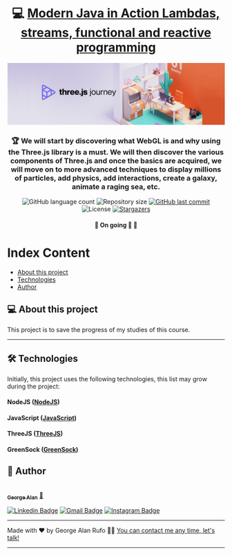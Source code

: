 

<h1 align="center">
     💻 <a href="https://www.manning.com/books/modern-java-in-action" alt="Book Modern Java in Action Lambdas, streams, functional and reactive programming" target="_blank"> Modern Java in Action Lambdas, streams, functional and reactive programming </a>
</h1>

![](https://raw.githubusercontent.com/georgealan/threejs-journey/main/assets/Threejs-Journey.jpg)

<h3 align="center">
    🏆 We will start by discovering what WebGL is and why using the Three.js library is a must. We will then discover the various components of Three.js and once the basics are acquired, we will move on to more advanced techniques to display millions of particles, add physics, add interactions, create a galaxy, animate a raging sea, etc.
</h3>

<p align="center">
  <img alt="GitHub language count" src="https://img.shields.io/github/languages/count/georgealan/book-study-modern-java-in-action?color=%2304D361">

  <img alt="Repository size" src="https://img.shields.io/github/repo-size/georgealan/book-study-modern-java-in-action">
  
  <a href="https://github.com/georgealan/book-study-modern-java-in-action/commits/main">
    <img alt="GitHub last commit" src="https://img.shields.io/github/last-commit/georgealan/book-study-modern-java-in-action">
  </a>
    
   <img alt="License" src="https://img.shields.io/badge/license-MIT-brightgreen">
   <a href="https://github.com/georgealan/book-study-modern-java-in-action/stargazers">
    <img alt="Stargazers" src="https://img.shields.io/github/stars/georgealan/book-study-modern-java-in-action?style=social">
  </a>
</p>

<h4 align="center">
	🚧   On going 🚀 🚧
</h4>

Index Content
=================
<!--ts-->
   * [About this project](#-about-this-project)
   * [Technologies](#-technologies)
   * [Author](#-author)
<!--te-->


## 💻 About this project

This project is to save the progress of my studies of this course.

---

## 🛠 Technologies

Initially, this project uses the following technologies, this list may grow during the project:

#### **NodeJS**  ([NodeJS](https://nodejs.org/en))
#### **JavaScript**  ([JavaScript](https://developer.mozilla.org/en-US/docs/Web/JavaScript))
#### **ThreeJS**  ([ThreeJS](https://threejs.org/))
#### **GreenSock**  ([GreenSock](https://greensock.com/))

## 🦸 Author

<a href="https://blog.kodyweb.com.br/author/george/">
 <img style="border-radius: 50%;" src="https://avatars2.githubusercontent.com/u/37253093?s=400&u=4793c91ecbabc6342381bd7c411d323f14e59dce&v=4" width="100px;" alt=""/>
 <br />
 <sub><b>George Alan</b></sub></a> <a href="https://www.linkedin.com/in/georgealanrufo/" title="George Alan">🚀</a>
 <br />

[![Linkedin Badge](https://img.shields.io/badge/-George-blue?style=flat-square&logo=Linkedin&logoColor=white&link=https://www.linkedin.com/in/georgealanrufo/)](https://www.linkedin.com/in/george-alan-fullstack-developer/) 
[![Gmail Badge](https://img.shields.io/badge/-georgealan@gmail.com-c14438?style=flat-square&logo=Gmail&logoColor=white&link=mailto:georgealan@gmail.com)](mailto:georgealanrufo@gmail.com) [![Instagram Badge](https://img.shields.io/badge/-georgealan-a43b9d?style=flat-square&logo=Instagram&logoColor=white&link=https://www.instagram.com/georgealanrufo/)](https://www.instagram.com/georgealanrufo/)

---

Made with ❤️ by George Alan Rufo 👋🏽 [You can contact me any time, let's talk!](https://www.linkedin.com/in/georgealanrufo/)

---